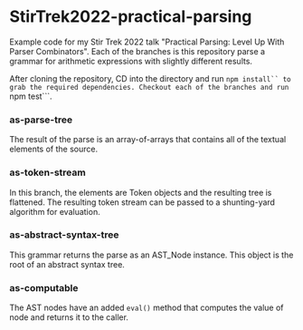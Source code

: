 StirTrek2022-practical-parsing
===

Example code for my Stir Trek 2022 talk "Practical Parsing: Level Up With Parser Combinators". Each of the branches
is this repository parse a grammar for arithmetic expressions with slightly different results.

After cloning the repository, CD into the directory and run ```npm install`` to grab the required dependencies. Checkout each of the
branches and run ```npm test```.

### as-parse-tree
The result of the parse is an array-of-arrays that contains all of the textual elements of the source.

### as-token-stream
In this branch, the elements are Token objects and the resulting tree is flattened. The resulting token stream can be passed to a shunting-yard algorithm for evaluation.

### as-abstract-syntax-tree
This grammar returns the parse as an AST_Node instance.
This object is the root of an abstract syntax tree.

### as-computable
The AST nodes have an added ```eval()``` method that computes the value of node and returns it to the caller.  
